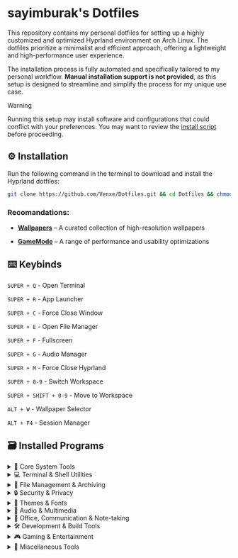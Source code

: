 # sayimburak's Dotfiles

This repository contains my personal dotfiles for setting up a highly customized and optimized Hyprland environment on Arch Linux. The dotfiles prioritize a minimalist and efficient approach, offering a lightweight and high-performance user experience.

The installation process is fully automated and specifically tailored to my personal workflow. **Manual installation support is not provided**, as this setup is designed to streamline and simplify the process for my unique use case.

> [!WARNING]  
> Running this setup may install software and configurations that could conflict with your preferences. You may want to review the [install script](https://github.com/Venxe/Dotfiles/blob/main/installers/install.sh) before proceeding.


## ⚙️ Installation

Run the following command in the terminal to download and install the Hyprland dotfiles:
```bash
git clone https://github.com/Venxe/Dotfiles.git && cd Dotfiles && chmod +x installers/install.sh && ./installers/install.sh
```

### Recomandations:

- [**Wallpapers**](https://github.com/sayimburak/wallpapers) – A curated collection of high-resolution wallpapers

- [**GameMode**](https://github.com/FeralInteractive/gamemode) – A range of performance and usability optimizations

## ⌨️ Keybinds

`SUPER + Q`  - Open Terminal

`SUPER + R`  - App Launcher

`SUPER + C`  - Force Close Window

`SUPER + E`  - Open File Manager

`SUPER + F`  - Fullscreen

`SUPER + G`  - Audio Manager

`SUPER + M` - Force Close Hyprland

`SUPER + 0-9` - Switch Workspace

`SUPER + SHIFT + 0-9` - Move to Workspace

`ALT + W`  - Wallpaper Selector

`ALT + F4`  - Session Manager


## 🗃️ Installed Programs
<details>
<summary>🔧 Core System Tools</summary>

- **pacman-contrib**
- **python-pywal16**
- **python-pywalfox**
- **hypridle**
- **hyprlock**
- **hyprpicker**
- **hyprshot**
- **pyprland**
- **wlogout**
- **waybar**
- **swaync**
- **swww**
- **blueman**
- **bluez**
- **rsync**
- **cmake**
- **meson**
- **brightnessctl**
- **gammastep**
</details>

<details>
<summary>💻 Terminal & Shell Utilities</summary>

- **fish**
- **starship**
- **btop**
- **eza**
- **fd**
- **fastfetch**
- **myfetch**
- **clock-rs-git**
- **asciiquarium**
- **cmatrix**
- **pipes-rs**
- **lolcat**
</details>

<details>
<summary>📁 File Management & Archiving</summary>

- **thunar**
- **gvfs**
- **cpio**
- **xarchiver**
- **7zip**
- **tumbler**
- **libgsf**
- **ffmpegthumbnailer**
</details>

<details>
<summary>🔒 Security & Privacy</summary>

- **bitwarden**
- **qbittorrent**
- **gnome-keyring**
- **com.protonvpn.www**
- **org.torproject.torbrowser-launcher**
- **gnome-network-displays**
</details>

<details>
<summary>🎨 Themes & Fonts</summary>

- **materia-gtk-theme**
- **kora-icon-theme**
- **qogir-icon-theme**
- **ttf-fira-sans**
- **ttf-firacode-nerd**
- **nwg-look**
</details>

<details>
<summary>🎵 Audio & Multimedia</summary>

- **pulsemixer**
- **easyeffects**
- **calf**
- **mpv**
- **cava**
- **lsp-plugins**
- **gst-plugins-bad**
- **obs-studio**
</details>

<details>
<summary>📄 Office, Communication & Note-taking</summary>

- **libreoffice-fresh**
- **thunderbird**
- **obsidian**
- **dev.krtirtho.Flemozi**
- **io.github.halfmexican.Mingle**
</details>

<details>
<summary>🛠️ Development & Build Tools</summary>

- **neovim**
- **code**
- **io.github.shiftey.Desktop**
</details>

<details>
<summary>🎮 Gaming & Entertainment</summary>

- **discord**
- **spotify**
- **ncspot**
- **bastet**
- **lutris**
- **com.heroicgameslauncher.hgl**
- **com.vysp3r.ProtonPlus**
</details>

<details>
<summary>🔗 Miscellaneous Tools</summary>

- **bleachbit**
- **flatpak**
- **com.github.tchx84.Flatseal**
- **io.github.flattool.Warehouse**
- **io.github.Qalculate**
- **org.localsend.localsend_app**
- **com.rustdesk.RustDesk**
</details>

</details>
